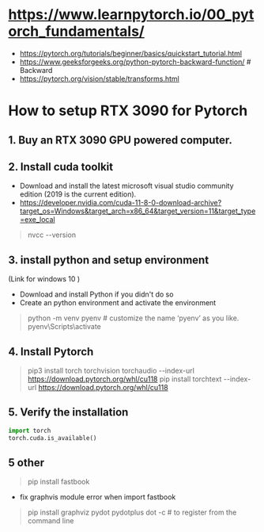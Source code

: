 # https://www.learnpytorch.io/00_pytorch_fundamentals/
- https://pytorch.org/tutorials/beginner/basics/quickstart_tutorial.html  
- https://www.geeksforgeeks.org/python-pytorch-backward-function/   # Backward   
- https://pytorch.org/vision/stable/transforms.html






# How to setup RTX 3090 for Pytorch

## 1. Buy an RTX 3090 GPU powered computer.   

## 2. Install cuda toolkit
- Download and install the latest microsoft visual studio community edition (2019 is the current edition).   
- https://developer.nvidia.com/cuda-11-8-0-download-archive?target_os=Windows&target_arch=x86_64&target_version=11&target_type=exe_local
> nvcc --version
> 
## 3. install python and setup environment  
(Link for windows 10 ) 
- Download and install Python if you didn't do so  
- Create an python environment and activate the environment
> python -m venv pyenv  # customize the name ‘pyenv’ as you like. 
> pyenv\Scripts\activate
> 
## 4. Install Pytorch
> pip3 install torch torchvision torchaudio --index-url https://download.pytorch.org/whl/cu118
> pip install torchtext --index-url https://download.pytorch.org/whl/cu118


## 5. Verify the installation    
```py
import torch
torch.cuda.is_available()
```

## 5 other  
> pip install fastbook   
- fix graphvis module error when import fastbook
> pip install graphviz pydot  pydotplus
> dot -c # to register from the command line
